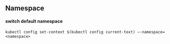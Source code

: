 ## Namespace
#### switch default namespace
```
kubectl config set-context $(kubectl config current-text) —-namespace=<namespace>
```

